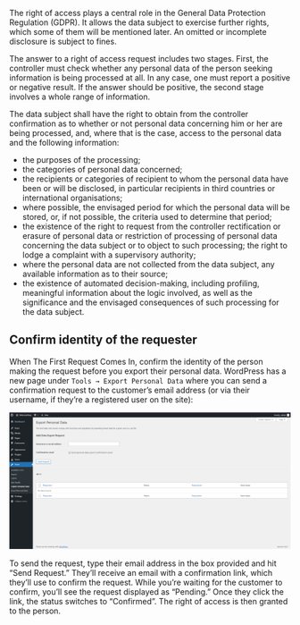 The right of access plays a central role in the General Data Protection Regulation (GDPR). It allows the data subject to exercise further rights, which some of them will be mentioned later. An omitted or incomplete disclosure is subject to fines.

The answer to a right of access request includes two stages. First, the controller must check whether any personal data of the person seeking information is being processed at all. In any case, one must report a positive or negative result. If the answer should be positive, the second stage involves a whole range of information. 

The data subject shall have the right to obtain from the controller confirmation as to whether or not personal data concerning him or her are being processed, and, where that is the case, access to the personal data and the following information:
- the purposes of the processing;
- the categories of personal data concerned;
- the recipients or categories of recipient to whom the personal data have been or will be disclosed, in particular recipients in third countries or international organisations;
- where possible, the envisaged period for which the personal data will be stored, or, if not possible, the criteria used to determine that period;
- the existence of the right to request from the controller rectification or erasure of personal data or restriction of processing of personal data concerning the data subject or to object to such processing;
the right to lodge a complaint with a supervisory authority;
- where the personal data are not collected from the data subject, any available information as to their source;
- the existence of automated decision-making, including profiling, meaningful information about the logic involved, as well as the significance and the envisaged consequences of such processing for the data subject.

## Confirm identity of the requester
When The First Request Comes In, confirm the identity of the person making the request before you export their personal data.  WordPress has a new page under `Tools → Export Personal Data` where you can send a confirmation request to the customer’s email address (or via their username, if they’re a registered user on the site):

![Confirm_Identity](https://github.com/joey1136/katacoda-scenarios/blob/main/Area-D/images/step1/ConfirmIdentity.png?raw=true)

To send the request, type their email address in the box provided and hit “Send Request.”  They’ll receive an email with a confirmation link, which they’ll use to confirm the request. While you’re waiting for the customer to confirm, you’ll see the request displayed as “Pending.” Once they click the link, the status switches to “Confirmed”. The right of access is then granted to the person.
